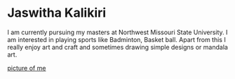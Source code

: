 # Jaswitha Kalikiri

I am currently pursuing my masters at Northwest Missouri State University. I am interested in playing sports like Badminton, Basket ball. Apart from this I really enjoy art and craft and sometimes drawing simple designs or mandala art. <br>

[picture of me](https://github.com/Jaswitha-20/my2-kalikiri/blob/main/pic.jpg)
